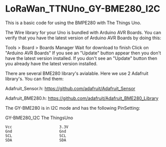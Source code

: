 # LoRaWan_TTNUno_GY-BME280_I2C
This is a basic code for using the BMPE280 with The Things Uno.

The Wire library for your Uno is bundled with Arduino AVR Boards. You can verify that you have the latest version of Arduino AVR Boards by doing this:

Tools > Board > Boards Manager
Wait for download to finish
Click on "Arduino AVR Boards"
If you see an "Update" button appear then you don't have the latest version installed. If you don't see an "Update" button then you already have the latest version installed.

There are several BME280 library's avialable. Here we use 2 Adafruit  library's. You can find them:

Adafruit_Sensor.h:
https://github.com/adafruit/Adafruit_Sensor

Adafruit_BME280.h:
https://github.com/adafruit/Adafruit_BME280_Library

The GY-BME280 is in I2C mode and has the following PinSetting:

GY-BME280_I2C			The ThingsUno
  
	Vcc						3.3V
	Gnd						Gnd 
	SCL 					SCL
	SDA 					SDA
